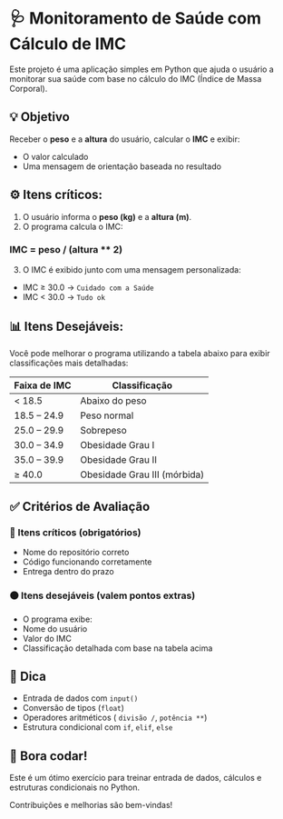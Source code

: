 # 🩺 Monitoramento de Saúde com Cálculo de IMC

Este projeto é uma aplicação simples em Python que ajuda o usuário a monitorar sua saúde com base no cálculo do IMC (Índice de Massa Corporal).

## 💡 Objetivo

Receber o **peso** e a **altura** do usuário, calcular o **IMC** e exibir:
- O valor calculado
- Uma mensagem de orientação baseada no resultado

## ⚙️ Itens críticos:

1. O usuário informa o **peso (kg)** e a **altura (m)**.
2. O programa calcula o IMC:

### IMC = peso / (altura ** 2)

3. O IMC é exibido junto com uma mensagem personalizada:
- IMC ≥ 30.0 → `Cuidado com a Saúde`
- IMC < 30.0 → `Tudo ok`

## 📊 Itens Desejáveis:

Você pode melhorar o programa utilizando a tabela abaixo para exibir classificações mais detalhadas:

| Faixa de IMC        | Classificação                  |
|---------------------|-------------------------------|
| < 18.5              | Abaixo do peso                 |
| 18.5 – 24.9         | Peso normal                    |
| 25.0 – 29.9         | Sobrepeso                      |
| 30.0 – 34.9         | Obesidade Grau I               |
| 35.0 – 39.9         | Obesidade Grau II              |
| ≥ 40.0              | Obesidade Grau III (mórbida)   |

## ✅ Critérios de Avaliação

### 🔴 Itens críticos (obrigatórios)
- Nome do repositório correto
- Código funcionando corretamente
- Entrega dentro do prazo

### ⚫ Itens desejáveis (valem pontos extras)
- O programa exibe:
- Nome do usuário
- Valor do IMC
- Classificação detalhada com base na tabela acima

## 🧠 Dica

- Entrada de dados com `input()`
- Conversão de tipos (`float`)
- Operadores aritméticos ( `divisão /`, `potência **`)
- Estrutura condicional com `if`, `elif`, `else`
  
## 🚀 Bora codar!

Este é um ótimo exercício para treinar entrada de dados, cálculos e estruturas condicionais no Python.

Contribuições e melhorias são bem-vindas!
